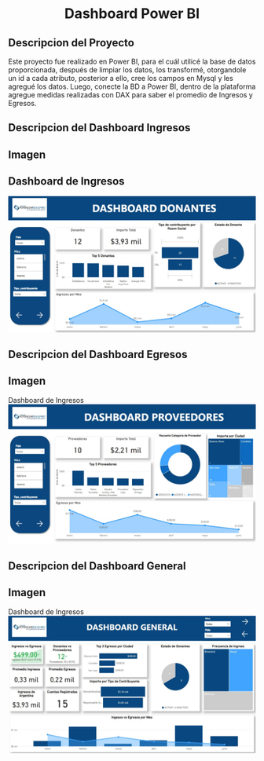 <h1 align="center"> Dashboard Power BI </h1>

## Descripcion del Proyecto

Este proyecto fue realizado en Power BI, para el cuál utilicé la base de datos proporcionada, después de limpiar los datos, los transformé, otorgandole un id a cada atributo, posterior a ello, cree los campos en Mysql y les agregué los datos.
Luego, conecte la BD a Power BI, dentro de la plataforma agregue medidas realizadas con DAX para saber el promedio de Ingresos y Egresos.

## Descripcion del Dashboard Ingresos

## Imagen

<h2>Dashboard de Ingresos</h2> 
<img src="ing.jpg">

## Descripcion del Dashboard Egresos

## Imagen

Dashboard de Ingresos
<img src="egr.jpg">

## Descripcion del Dashboard General

## Imagen

Dashboard de Ingresos
<img src="general.jpg">
